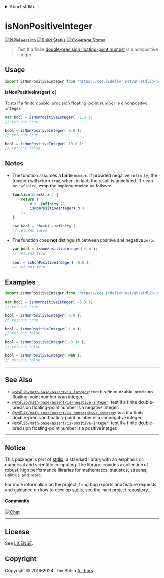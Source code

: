 <!--

@license Apache-2.0

Copyright (c) 2018 The Stdlib Authors.

Licensed under the Apache License, Version 2.0 (the "License");
you may not use this file except in compliance with the License.
You may obtain a copy of the License at

   http://www.apache.org/licenses/LICENSE-2.0

Unless required by applicable law or agreed to in writing, software
distributed under the License is distributed on an "AS IS" BASIS,
WITHOUT WARRANTIES OR CONDITIONS OF ANY KIND, either express or implied.
See the License for the specific language governing permissions and
limitations under the License.

-->


<details>
  <summary>
    About stdlib...
  </summary>
  <p>We believe in a future in which the web is a preferred environment for numerical computation. To help realize this future, we've built stdlib. stdlib is a standard library, with an emphasis on numerical and scientific computation, written in JavaScript (and C) for execution in browsers and in Node.js.</p>
  <p>The library is fully decomposable, being architected in such a way that you can swap out and mix and match APIs and functionality to cater to your exact preferences and use cases.</p>
  <p>When you use stdlib, you can be absolutely certain that you are using the most thorough, rigorous, well-written, studied, documented, tested, measured, and high-quality code out there.</p>
  <p>To join us in bringing numerical computing to the web, get started by checking us out on <a href="https://github.com/stdlib-js/stdlib">GitHub</a>, and please consider <a href="https://opencollective.com/stdlib">financially supporting stdlib</a>. We greatly appreciate your continued support!</p>
</details>

# isNonPositiveInteger

[![NPM version][npm-image]][npm-url] [![Build Status][test-image]][test-url] [![Coverage Status][coverage-image]][coverage-url] <!-- [![dependencies][dependencies-image]][dependencies-url] -->

> Test if a finite [double-precision floating-point number][ieee754] is a nonpositive integer.



<section class="usage">

## Usage

```javascript
import isNonPositiveInteger from 'https://cdn.jsdelivr.net/gh/stdlib-js/math-base-assert-is-nonpositive-integer@deno/mod.js';
```

#### isNonPositiveInteger( x )

Tests if a finite [double-precision floating-point number][ieee754] is a nonpositive `integer`.

```javascript
var bool = isNonPositiveInteger( -1.0 );
// returns true

bool = isNonPositiveInteger( 0.0 );
// returns true

bool = isNonPositiveInteger( 10.0 );
// returns false
```

</section>

<!-- /.usage -->

<section class="notes">

## Notes

-   The function assumes a **finite** `number`. If provided negative `infinity`, the function will return `true`, when, in fact, the result is undefined. If `x` can be `infinite`, wrap the implementation as follows:

    ```javascript
    function check( x ) {
        return (
            x > -Infinity &&
            isNonPositiveInteger( x )
        );
    }

    var bool = check( -Infinity );
    // returns false
    ```

-   The function does **not** distinguish between positive and negative `zero`.

    ```javascript
    var bool = isNonPositiveInteger( 0.0 );
    // returns true

    bool = isNonPositiveInteger( -0.0 );
    // returns true
    ```

</section>

<!-- /.notes -->

<section class="examples">

## Examples

<!-- eslint no-undef: "error" -->

```javascript
import isNonPositiveInteger from 'https://cdn.jsdelivr.net/gh/stdlib-js/math-base-assert-is-nonpositive-integer@deno/mod.js';

var bool = isNonPositiveInteger( -5.0 );
// returns true

bool = isNonPositiveInteger( 0.0 );
// returns true

bool = isNonPositiveInteger( 1.0 );
// returns false

bool = isNonPositiveInteger( -3.14 );
// returns false

bool = isNonPositiveInteger( NaN );
// returns false
```

</section>

<!-- /.examples -->

<!-- C interface documentation. -->



<!-- Section for related `stdlib` packages. Do not manually edit this section, as it is automatically populated. -->

<section class="related">

* * *

## See Also

-   <span class="package-name">[`@stdlib/math-base/assert/is-integer`][@stdlib/math/base/assert/is-integer]</span><span class="delimiter">: </span><span class="description">test if a finite double-precision floating-point number is an integer.</span>
-   <span class="package-name">[`@stdlib/math-base/assert/is-negative-integer`][@stdlib/math/base/assert/is-negative-integer]</span><span class="delimiter">: </span><span class="description">test if a finite double-precision floating-point number is a negative integer.</span>
-   <span class="package-name">[`@stdlib/math-base/assert/is-nonnegative-integer`][@stdlib/math/base/assert/is-nonnegative-integer]</span><span class="delimiter">: </span><span class="description">test if a finite double-precision floating-point number is a nonnegative integer.</span>
-   <span class="package-name">[`@stdlib/math-base/assert/is-positive-integer`][@stdlib/math/base/assert/is-positive-integer]</span><span class="delimiter">: </span><span class="description">test if a finite double-precision floating-point number is a positive integer.</span>

</section>

<!-- /.related -->

<!-- Section for all links. Make sure to keep an empty line after the `section` element and another before the `/section` close. -->


<section class="main-repo" >

* * *

## Notice

This package is part of [stdlib][stdlib], a standard library with an emphasis on numerical and scientific computing. The library provides a collection of robust, high performance libraries for mathematics, statistics, streams, utilities, and more.

For more information on the project, filing bug reports and feature requests, and guidance on how to develop [stdlib][stdlib], see the main project [repository][stdlib].

#### Community

[![Chat][chat-image]][chat-url]

---

## License

See [LICENSE][stdlib-license].


## Copyright

Copyright &copy; 2016-2024. The Stdlib [Authors][stdlib-authors].

</section>

<!-- /.stdlib -->

<!-- Section for all links. Make sure to keep an empty line after the `section` element and another before the `/section` close. -->

<section class="links">

[npm-image]: http://img.shields.io/npm/v/@stdlib/math-base-assert-is-nonpositive-integer.svg
[npm-url]: https://npmjs.org/package/@stdlib/math-base-assert-is-nonpositive-integer

[test-image]: https://github.com/stdlib-js/math-base-assert-is-nonpositive-integer/actions/workflows/test.yml/badge.svg?branch=main
[test-url]: https://github.com/stdlib-js/math-base-assert-is-nonpositive-integer/actions/workflows/test.yml?query=branch:main

[coverage-image]: https://img.shields.io/codecov/c/github/stdlib-js/math-base-assert-is-nonpositive-integer/main.svg
[coverage-url]: https://codecov.io/github/stdlib-js/math-base-assert-is-nonpositive-integer?branch=main

<!--

[dependencies-image]: https://img.shields.io/david/stdlib-js/math-base-assert-is-nonpositive-integer.svg
[dependencies-url]: https://david-dm.org/stdlib-js/math-base-assert-is-nonpositive-integer/main

-->

[chat-image]: https://img.shields.io/gitter/room/stdlib-js/stdlib.svg
[chat-url]: https://app.gitter.im/#/room/#stdlib-js_stdlib:gitter.im

[stdlib]: https://github.com/stdlib-js/stdlib

[stdlib-authors]: https://github.com/stdlib-js/stdlib/graphs/contributors

[umd]: https://github.com/umdjs/umd
[es-module]: https://developer.mozilla.org/en-US/docs/Web/JavaScript/Guide/Modules

[deno-url]: https://github.com/stdlib-js/math-base-assert-is-nonpositive-integer/tree/deno
[deno-readme]: https://github.com/stdlib-js/math-base-assert-is-nonpositive-integer/blob/deno/README.md
[umd-url]: https://github.com/stdlib-js/math-base-assert-is-nonpositive-integer/tree/umd
[umd-readme]: https://github.com/stdlib-js/math-base-assert-is-nonpositive-integer/blob/umd/README.md
[esm-url]: https://github.com/stdlib-js/math-base-assert-is-nonpositive-integer/tree/esm
[esm-readme]: https://github.com/stdlib-js/math-base-assert-is-nonpositive-integer/blob/esm/README.md
[branches-url]: https://github.com/stdlib-js/math-base-assert-is-nonpositive-integer/blob/main/branches.md

[stdlib-license]: https://raw.githubusercontent.com/stdlib-js/math-base-assert-is-nonpositive-integer/main/LICENSE

[ieee754]: https://en.wikipedia.org/wiki/IEEE_754-1985

<!-- <related-links> -->

[@stdlib/math/base/assert/is-integer]: https://github.com/stdlib-js/math-base-assert-is-integer/tree/deno

[@stdlib/math/base/assert/is-negative-integer]: https://github.com/stdlib-js/math-base-assert-is-negative-integer/tree/deno

[@stdlib/math/base/assert/is-nonnegative-integer]: https://github.com/stdlib-js/math-base-assert-is-nonnegative-integer/tree/deno

[@stdlib/math/base/assert/is-positive-integer]: https://github.com/stdlib-js/math-base-assert-is-positive-integer/tree/deno

<!-- </related-links> -->

</section>

<!-- /.links -->
